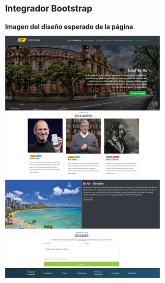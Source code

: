 # Integrador Bootstrap

## Imagen del diseño esperado de la página

![Imagen del diseño esperado](./final_front_2021.jpg)
